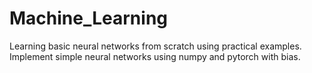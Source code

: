# Machine_Learning
Learning basic neural networks from scratch using practical examples.  
Implement simple neural networks using numpy and pytorch with bias.
